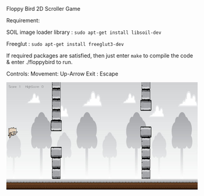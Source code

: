Floppy Bird 2D Scroller Game

Requirement:

SOIL image loader library : `sudo apt-get install libsoil-dev`

Freeglut : `sudo apt-get install freeglut3-dev`

If required packages are satisfied, then just enter `make` to compile the code & enter ./floppybird to run.

Controls:
Movement: Up-Arrow Exit : Escape

![Alt text](/WorkOut/temp_files/floppy.jpg?raw=true "floppy")
